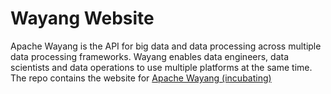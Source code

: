 # Wayang Website
Apache Wayang is the API for big data and data processing across multiple data processing frameworks. Wayang enables data engineers, data scientists and data operations to use multiple platforms at the same time. The repo contains the website for [Apache Wayang (incubating)](https://wayang.apache.org)

